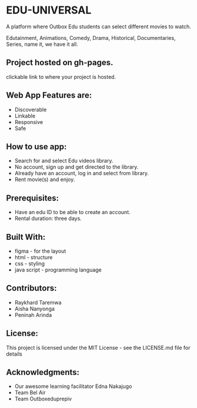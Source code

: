 # EDU-UNIVERSAL

A platform where Outbox Edu students can select different movies to watch. 


Edutainment, Animations, Comedy, Drama, Historical, Documentaries, Series, name it, we have it all.

## Project hosted on gh-pages.
clickable link to where your project is hosted.

## Web App Features are:
- Discoverable
- Linkable
- Responsive
- Safe

## How to use app:
- Search for and select Edu videos library. 
- No account, sign up and get directed to the library.
- Already have an account, log in and select from library.
- Rent movie(s) and enjoy. 

## Prerequisites:
- Have an edu ID to be able to create an account.
- Rental duration: three days.

## Built With:
* figma - for the layout
* html - structure
* css - styling
* java script - programming language

## Contributors:
- Raykhard Taremwa
- Aisha Nanyonga
- Peninah Arinda

## License:
This project is licensed under the MIT License - see the LICENSE.md file for details

## Acknowledgments:
- Our awesome learning facilitator Edna Nakajugo
- Team Bel Air
- Team Outboxeduprepiv
